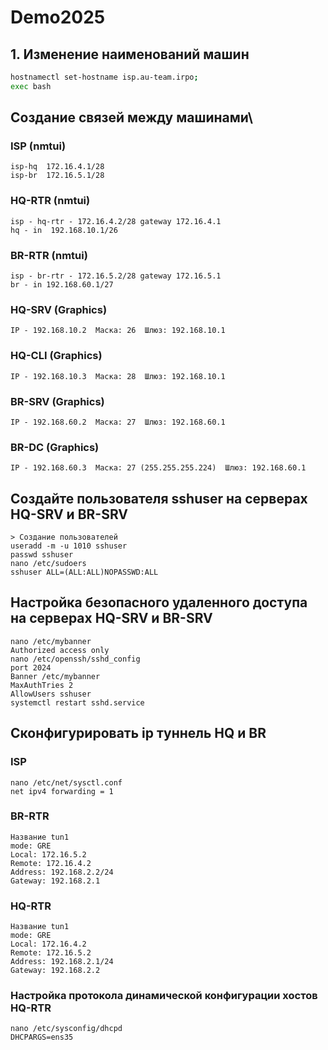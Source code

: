 # Demo2025
## 1. Изменение наименований машин
```bash
hostnamectl set-hostname isp.au-team.irpo;
exec bash
```
## Создание связей между машинами\
### ISP (nmtui)
    isp-hq  172.16.4.1/28
    isp-br  172.16.5.1/28
### HQ-RTR (nmtui)
    isp - hq-rtr - 172.16.4.2/28 gateway 172.16.4.1 
    hq - in  192.168.10.1/26
### BR-RTR (nmtui)
    isp - br-rtr - 172.16.5.2/28 gateway 172.16.5.1 
    br - in 192.168.60.1/27
### HQ-SRV (Graphics)
    IP - 192.168.10.2  Маска: 26  Шлюз: 192.168.10.1
### HQ-CLI (Graphics)
    IP - 192.168.10.3  Маска: 28  Шлюз: 192.168.10.1
### BR-SRV (Graphics)
    IP - 192.168.60.2  Маска: 27  Шлюз: 192.168.60.1
### BR-DC (Graphics)
    IP - 192.168.60.3  Маска: 27 (255.255.255.224)  Шлюз: 192.168.60.1
## Создайте пользователя sshuser на серверах HQ-SRV и BR-SRV
    > Создание пользователей
    useradd -m -u 1010 sshuser
    passwd sshuser
    nano /etc/sudoers
    sshuser ALL=(ALL:ALL)NOPASSWD:ALL
## Настройка безопасного удаленного доступа на серверах HQ-SRV и BR-SRV
    nano /etc/mybanner
    Authorized access only
    nano /etc/openssh/sshd_config
    port 2024
    Banner /etc/mybanner
    MaxAuthTries 2
    AllowUsers sshuser
    systemctl restart sshd.service
## Сконфигурировать ip туннель HQ и BR
### ISP
    nano /etc/net/sysctl.conf
    net ipv4 forwarding = 1
### BR-RTR
    Название tun1
    mode: GRE
    Local: 172.16.5.2
    Remote: 172.16.4.2
    Address: 192.168.2.2/24
    Gateway: 192.168.2.1
### HQ-RTR
    Название tun1
    mode: GRE
    Local: 172.16.4.2
    Remote: 172.16.5.2
    Address: 192.168.2.1/24
    Gateway: 192.168.2.2
### Настройка протокола динамической конфигурации хостов HQ-RTR
    nano /etc/sysconfig/dhcpd
    DHCPARGS=ens35
    


    
